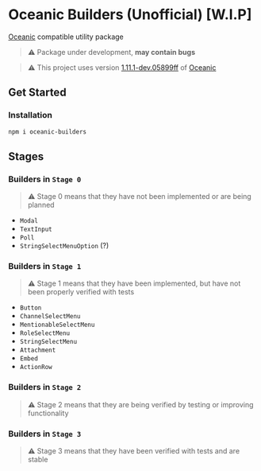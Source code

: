 # Oceanic Builders (Unofficial) [W.I.P]

[Oceanic][oceanic_repository_url] compatible utility package

> ⚠️ Package under development, **may contain bugs**

> ⚠️ This project uses version [1.11.1-dev.05899ff][version_commit] of [Oceanic][oceanic_repository_url]

## Get Started

### Installation

```bash
npm i oceanic-builders
```

## Stages

### Builders in `Stage 0`

> ⚠️ Stage 0 means that they have not been implemented or are being planned

- `Modal`
- `TextInput`
- `Poll`
- `StringSelectMenuOption` (?)

### Builders in `Stage 1`

> ⚠️ Stage 1 means that they have been implemented, but have not been properly verified with tests

- `Button`
- `ChannelSelectMenu`
- `MentionableSelectMenu`
- `RoleSelectMenu`
- `StringSelectMenu`
- `Attachment`
- `Embed`
- `ActionRow`

### Builders in `Stage 2`

> ⚠️ Stage 2 means that they are being verified by testing or improving functionality

### Builders in `Stage 3`

> ⚠️ Stage 3 means that they have been verified with tests and are stable

[oceanic_repository_url]: https://github.com/OceanicJS/Oceanic
[version_commit]: https://github.com/OceanicJS/Oceanic/commit/05899ff
[discord_server_url]: https://discord.gg/gud55BjNFC
